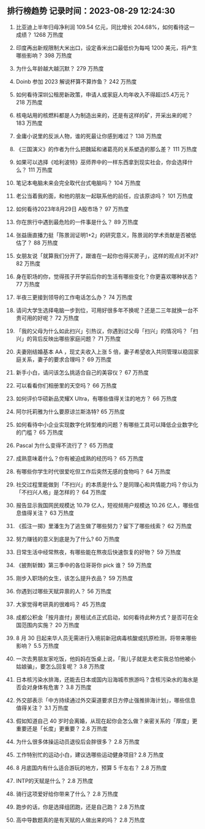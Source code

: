 
## 排行榜趋势 记录时间：2023-08-29 12:24:30
  
  1. 比亚迪上半年归母净利润 109.54 亿元，同比增长 204.68%，如何看待这一成绩？ 1268 万热度
    
  2. 印度再出新规限制大米出口，设定香米出口最低价为每吨 1200 美元，将产生哪些影响？ 398 万热度
    
  3. 为什么年龄越大越沉默？ 279 万热度
    
  4. Doinb 参加 2023 解说杯算不算炸鱼？ 242 万热度
    
  5. 如何看待深圳公租房新政策，申请人或家庭人均年收入不得超过5.4万元？ 218 万热度
    
  6. 核电站用的核燃料都是人为制造出来的，还是有这样的矿，开采出来的呢？ 183 万热度
    
  7. 金庸小说里的反派人物，谁的死最让你感到难过？ 138 万热度
    
  8. 《三国演义》的作者为什么把魏延和诸葛亮的关系塑造的那么差？ 111 万热度
    
  9. 如果可以选择《哈利波特》巫师界中的一样东西拿到现实社会，你会选择什么？ 111 万热度
    
  10. 笔记本电脑未来会完全取代台式电脑吗？ 104 万热度
    
  11. 老公当着我的面，和他的朋友一起联系他的前任，应该原谅吗？ 101 万热度
    
  12. 如何看待2023年8月29日 A股市场？ 97 万热度
    
  13. 你在旅行中遇到最危险的一件事是什么？ 89 万热度
    
  14. 张益唐直播力挺「陈景润证明1+2」的研究意义，陈景润的学术贡献是否被低估了？ 88 万热度
    
  15. 女朋友说「就算我们分开了，跟谁在一起你也得买房子」，这样的观点对不对? 82 万热度
    
  16. 身在职场的你，觉得孩子开学前后你的生活有哪些变化？你更喜欢哪种状态？ 77 万热度
    
  17. 半夜三更接到领导的工作电话怎么办？ 74 万热度
    
  18. 请问大学生选择电脑一步到位，可用好很多年不换呢？还是二三年就换一台不贵可用的好呢？ 72 万热度
    
  19. 「我的父母为什么如此扫兴」引热议，你遇到过父母「扫兴」的情况吗？「扫兴」的背后反映出哪些家庭问题？ 71 万热度
    
  20. 夫妻刚结婚基本 AA ，现丈夫收入上涨 5 倍，妻子希望收入共同管理以稳固家庭关系，妻子的要求合理吗？ 69 万热度
    
  21. 新手小白，请问该怎么挑适合自己的美容仪？ 67 万热度
    
  22. 可以看看你们相册里的天空吗？ 66 万热度
    
  23. 如何评价华硕新品灵耀X Ultra，有哪些值得关注的地方？ 66 万热度
    
  24. 阿尔托莉雅为什么要原谅兰斯洛特? 65 万热度
    
  25. 如何看待中小企业实现数字化转型难的问题？有哪些工具可以降低企业数字化的门槛？ 65 万热度
    
  26. Pascal 为什么变得不流行了？ 65 万热度
    
  27. 成熟意味着什么？你有被迫成熟的经历吗？ 65 万热度
    
  28. 有哪些你学生时代很爱吃但工作后突然无感的食物吗？ 64 万热度
    
  29. 社交过程里能做到「不扫兴」的本质是什么？是同理心和共情能力吗？你认为「不扫兴人格」是怎样的？ 64 万热度
    
  30. 报告显示我国网民规模达 10.79 亿人，短视频用户规模达 10.26 亿人，哪些信息值得关注？ 63 万热度
    
  31. 《孤注一掷》里潘生为了逃生做了哪些努力？留下了哪些线索？ 62 万热度
    
  32. 努力赚钱的意义到底是为了什么? 60 万热度
    
  33. 日常生活中经常熬夜，有哪些能在熬夜后快速恢复的好物？ 59 万热度
    
  34. 《披荆斩棘》第三季中的各位哥哥你 pick 谁？ 59 万热度
    
  35. 刚步入职场的女生，该怎么提升衣品？ 59 万热度
    
  36. 你遇到过哪些天赋异禀的人？ 56 万热度
    
  37. 大家觉得考研真的很难吗？ 45 万热度
    
  38. 成都公积金「按月直付」房租试点正式启动，如何看待此种方式？是否可在全国范围内实施？ 20 万热度
    
  39. 8 月 30 日起来华人员无需进行入境前新冠病毒核酸或抗原检测，将带来哪些影响？ 5.5 万热度
    
  40. 一次去男朋友家吃饭，他妈妈在饭桌上说，「我儿子就是太老实我总怕他被小姑娘骗」，要怎么回复呢？ 3.8 万热度
    
  41. 日本核污染水排海，还能去日本或国内沿海城市旅游吗？含核污染水的海水是否会对身体有危害？ 3.8 万热度
    
  42. 外交部表示「中方持续通过外交渠道要求日方停止强推排海计划」，哪些信息值得关注？ 3.1 万热度
    
  43. 假如知道自己 40 岁时会离婚，从现在起你会怎么做？亲密关系的「厚度」更重要还是「长度」更重要？ 2.8 万热度
    
  44. 为什么很多体操运动员退役后会胖很多？ 2.8 万热度
    
  45. 工作特别忙的运动小白，建议选哪些运动健身项目? 2.8 万热度
    
  46. 8 月底国内有什么适合游玩的地方，预算 5 千左右？ 2.8 万热度
    
  47. INTP的天赋是什么？ 2.8 万热度
    
  48. 骑行这项爱好给你带来了什么？ 2.8 万热度
    
  49. 跑步的话，你是选择组团跑，还是自己跑？ 2.8 万热度
    
  50. 高中导数题真的是有天赋的人做出来的吗？ 2.8 万热度
    